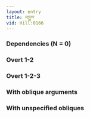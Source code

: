 ```yaml
---
layout: entry
title: འཁྱུས་
vid: Hill:0166
---
```

### Dependencies (N = 0)


### Overt 1-2


### Overt 1-2-3


### With oblique arguments


### With unspecified obliques
